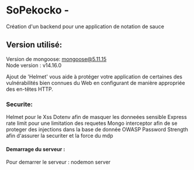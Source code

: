 # SoPekocko -

Création d'un backend pour une application de notation de sauce


## Version utilisé:

Version de mongoose:   mongoose@5.11.15   
Node version : v14.16.0

Ajout de 'Helmet' vous aide à protéger votre application de certaines des vulnérabilités bien connues du Web en configurant de manière appropriée des en-têtes HTTP.


### Securite: 

Helmet pour le Xss
Dotenv afin de masquer les donneées sensible
Express rate limit pour une limitation des requetes 
Mongo interceptor afin de se proteger des injections dans la base de donnée 
OWASP Password Strength afin d'assurer la securiter et la force du mdp


#### Demarrage du serveur : 

Pour demarrer le serveur : nodemon server